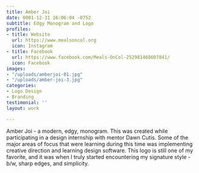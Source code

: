 ```yaml
---
title: Amber Joi
date: 0001-12-31 16:06:04 -0752
subtitle: Edgy Monogram and Logo
profiles:
- title: Website
  url: https://www.mealsoncol.org
  icon: Instagram
- title: Facebook
  url: https://www.facebook.com/Meals-OnCol-252981468607841/
  icon: Facebook
images:
- "/uploads/amberjoi-01.jpg"
- "/uploads/amber-joi-3.jpg"
categories:
- Logo Design
- Branding
testimonial: ''
layout: work

---
```

Amber Joi - a modern, edgy, monogram. This was created while participating in a design internship with mentor Dawn Cutis. Some of the major areas of focus that were learning during this time was implementing creative direction and learning design software. This logo is still one of my favorite, and it was when I truly started encountering my signature style - b/w, sharp edges, and simplicity.